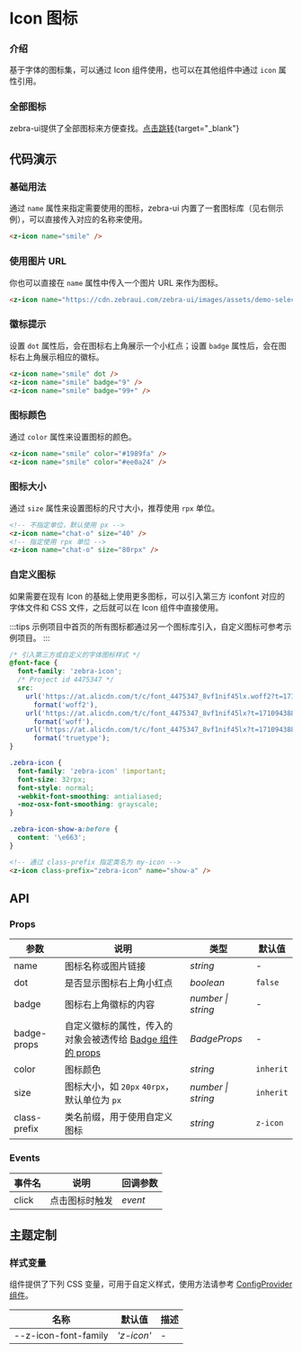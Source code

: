 # Icon 图标

### 介绍

基于字体的图标集，可以通过 Icon 组件使用，也可以在其他组件中通过 `icon` 属性引用。

### 全部图标

zebra-ui提供了全部图标来方便查找。[点击跳转](https://icon.zebraui.com/){target="_blank"}

## 代码演示

### 基础用法

通过 `name` 属性来指定需要使用的图标，zebra-ui 内置了一套图标库（见右侧示例），可以直接传入对应的名称来使用。

```html
<z-icon name="smile" />
```

### 使用图片 URL

你也可以直接在 `name` 属性中传入一个图片 URL 来作为图标。

```html
<z-icon name="https://cdn.zebraui.com/zebra-ui/images/assets/demo-select.png" />
```

### 徽标提示

设置 `dot` 属性后，会在图标右上角展示一个小红点；设置 `badge` 属性后，会在图标右上角展示相应的徽标。

```html
<z-icon name="smile" dot />
<z-icon name="smile" badge="9" />
<z-icon name="smile" badge="99+" />
```

### 图标颜色

通过 `color` 属性来设置图标的颜色。

```html
<z-icon name="smile" color="#1989fa" />
<z-icon name="smile" color="#ee0a24" />
```

### 图标大小

通过 `size` 属性来设置图标的尺寸大小，推荐使用 `rpx` 单位。

```html
<!-- 不指定单位，默认使用 px -->
<z-icon name="chat-o" size="40" />
<!-- 指定使用 rpx 单位 -->
<z-icon name="chat-o" size="80rpx" />
```

### 自定义图标

如果需要在现有 Icon 的基础上使用更多图标，可以引入第三方 iconfont 对应的字体文件和 CSS 文件，之后就可以在 Icon 组件中直接使用。

:::tips
示例项目中首页的所有图标都通过另一个图标库引入，自定义图标可参考示例项目。
:::

```css
/* 引入第三方或自定义的字体图标样式 */
@font-face {
  font-family: 'zebra-icon';
  /* Project id 4475347 */
  src:
    url('https://at.alicdn.com/t/c/font_4475347_8vf1nif45lx.woff2?t=1710943881998')
      format('woff2'),
    url('https://at.alicdn.com/t/c/font_4475347_8vf1nif45lx?t=1710943881998')
      format('woff'),
    url('https://at.alicdn.com/t/c/font_4475347_8vf1nif45lx?t=1710943881998')
      format('truetype');
}

.zebra-icon {
  font-family: 'zebra-icon' !important;
  font-size: 32rpx;
  font-style: normal;
  -webkit-font-smoothing: antialiased;
  -moz-osx-font-smoothing: grayscale;
}

.zebra-icon-show-a:before {
  content: '\e663';
}
```

```html
<!-- 通过 class-prefix 指定类名为 my-icon -->
<z-icon class-prefix="zebra-icon" name="show-a" />
```

## API

### Props

| 参数 | 说明 | 类型 | 默认值 |
| --- | --- | --- | --- |
| name | 图标名称或图片链接 | _string_ | - |
| dot | 是否显示图标右上角小红点 | _boolean_ | `false` |
| badge | 图标右上角徽标的内容 | _number \| string_ | - |
| badge-props | 自定义徽标的属性，传入的对象会被透传给 [Badge 组件的 props](/badge#props) | _BadgeProps_ | - |
| color | 图标颜色 | _string_ | `inherit` |
| size | 图标大小，如 `20px` `40rpx`，默认单位为 `px` | _number \| string_ | `inherit` |
| class-prefix | 类名前缀，用于使用自定义图标 | _string_ | `z-icon` |

### Events

| 事件名 | 说明           | 回调参数            |
| ------ | -------------- | ------------------- |
| click  | 点击图标时触发 | _event_ |

## 主题定制

### 样式变量

组件提供了下列 CSS 变量，可用于自定义样式，使用方法请参考 [ConfigProvider 组件](/config-provider)。

| 名称                   | 默认值       | 描述 |
| ---------------------- | ------------ | ---- |
| --z-icon-font-family | _'z-icon'_ | -    |
